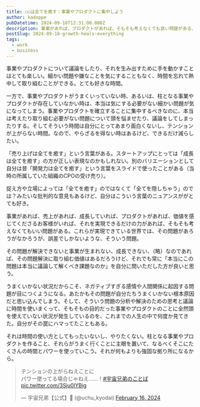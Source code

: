 ```yaml
---
title: ○○は全てを癒す：事業やプロダクトに集中しよう
author: kadoppe
pubDatetime: 2024-09-18T12:31:00.000Z
description: 事業があれば、プロダクトがあれば、そもそも考えなくても良い問題がある、という話。
postSlug: 2024-09-18-growth-heals-everything
tags:
  - work
  - business
---
```


事業やプロダクトについて議論をしたり、それを生み出すために手を動かすことはとても楽しい。細かい問題や嫌なことを気にすることもなく、時間を忘れて熱中して取り組むことができる。とても好きな時間。

一方で、事業やプロダクトがうまくいっていない時、あるいは、柱となる事業やプロダクトが存在していなかい時は、本当は気にする必要がない細かい問題が気になってしまう。事業やプロダクトを確立することに集中するべきなのに、本当は考えたり取り組む必要がない問題について頭を悩ませたり、議論をしてしまったりする。そしてそういう時間は自分にとってあまり面白くないし、テンションが上がらない時間。なので、やらざるを得ない時はあるけど、できるだけ減らしたい。

「売り上げは全てを癒す」という言葉がある。スタートアップにとっては「成長は全てを癒す」の方が正しい表現なのかもしれない。別のバリエーションとして自分は昔「開発力は全てを癒す」という言葉をスライドで使ったことがある（当時の所属していた組織のCPOの受け売り）。

<script defer class="speakerdeck-embed" data-slide="19" data-id="92f13724943d4258ac4ab7a5998e6162" data-ratio="1.7777777777777777" src="//speakerdeck.com/assets/embed.js"></script>

捉え方や立場によっては「全てを癒す」のではなくて「全てを隠しちゃう」のでは？みたいな批判的な意見もあるけど、自分はこういう言葉のニュアンスががとても好き。

事業があれば、売上があれば、成長していれば、プロダクトがあれば、価値を感じてくださるお客様がいれば、それを実現できるだけの力があれば、そもそも考えなくてもいい問題がある。これらが実現できている世界では、その問題があろうがなかろうが、誤差でしかないような、そういう問題。

その問題が解決できないと事業が生まれない、成長できない、（略）なのであれば、その問題解決に取り組む価値はあるだろうけど、それでも常に「本当にこの問題は本当に議論して解くべき課題なのか」を自分に問いただした方が良いと思う。

うまくいかない状況だからこそ、ネガティブすぎる感情や人間関係に起因する問題が目につくようになる。あたかもその問題が自分たちうまくいかない根本原因だと思い込んでしまう。そして、そういう問題の分析や解決のための思考と議論に時間を使いまくって、そもそもの目的だった事業やプロダクトのことに全然頭を使えていない状況が発生しているのを、これまでの人生の中で何度か見てきた。自分がその罠にハマってたこともある。

それは時間の使い方としてもったいないし、やりたくない。柱となる事業やプロダクトを作ること、それらがうまく行くことに主眼を置いて、なるべくそこにたくさんの時間とパワーを使っていこう。それが何もよりも強固な拠り所になるから。

<blockquote class="twitter-tweet"><p lang="ja" dir="ltr">テンションの上がらねえことに<br>パワー使ってる場合じゃねえ……！<a href="https://twitter.com/hashtag/%E5%AE%87%E5%AE%99%E5%85%84%E5%BC%9F%E3%81%AE%E3%81%93%E3%81%A8%E3%81%B0?src=hash&amp;ref_src=twsrc%5Etfw">#宇宙兄弟のことば</a> <a href="https://t.co/3Sju0lYBig">pic.twitter.com/3Sju0lYBig</a></p>&mdash; 宇宙兄弟【公式】🚀 (@uchu_kyodai) <a href="https://twitter.com/uchu_kyodai/status/1758612247704953270?ref_src=twsrc%5Etfw">February 16, 2024</a></blockquote> <script async src="https://platform.twitter.com/widgets.js" charset="utf-8"></script>
